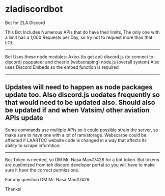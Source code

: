 # zladiscordbot
Bot for ZLA Discord

This Bot Includes Numerous APis that do have their limits, The only one with a limit has a 1,000 Requests per Day, so try not to request more than that LOL.

-----------------------------------------------

Bot Uses these node modules:
Axios (to get api)
discord.js (to connect to discord)
puppateer and cheerio (webscraping)
node.js (overall system)
Also uses Discord Embeds so the embed function is required


-------------------------------------------

Updates will need to happen as node packages update too.
Also discord.js uodates frequently so that would need to be updated also.
Should also be updated if and when Vatsim/ other aviation APIs update
----------------------------------------------------

Some commands use multiple APis so it could possible strain the server, so make sure to have one with a lot of ram/storage.
Webscarpe could be affected if LAARTCC website code is changed in a way that affects its ability to scrape informtion.

----------------------------------------------

Bot Token is needed, so DM Mr. Nasa Man#7426 for a bot token.
Bot tokens are custimized from teh discord developer portal so you will have to make sure it have the correct permissions.

For any question DM Mr. Nasa Man#7426

Thanks!
